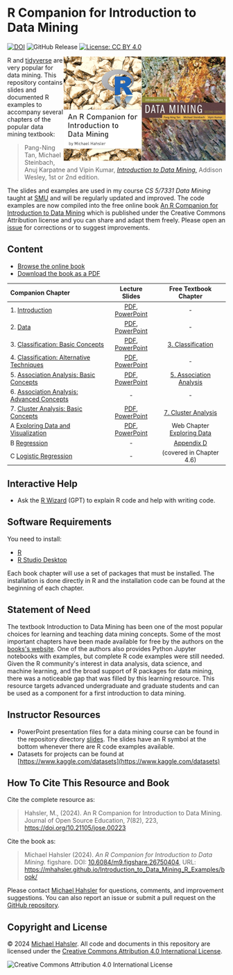 
# R Companion for Introduction to Data Mining
[![DOI](https://jose.theoj.org/papers/10.21105/jose.00223/status.svg)](https://doi.org/10.21105/jose.00223)
![GitHub Release](https://img.shields.io/github/v/release/mhahsler/Introduction_to_Data_Mining_R_Examples)
[![License: CC BY 4.0](https://img.shields.io/badge/License-CC_BY_4.0-lightgrey.svg)](https://creativecommons.org/licenses/by/4.0/)

<a href="https://www-users.cs.umn.edu/~kumar001/dmbook/index.php">
  <img src="assets/book_small_e2.jpg" align="right">
</a>

<a href="https://mhahsler.github.io/Introduction_to_Data_Mining_R_Examples/book/">
  <img src="assets/cover_small.png" align="right">
</a>

R and [tidyverse](https://www.tidyverse.org/) are very popular for data mining.
This repository contains slides and documented R examples to accompany several
chapters of the popular data mining textbook:

> Pang-Ning Tan, Michael Steinbach, Anuj Karpatne and Vipin Kumar, 
> [_Introduction to Data Mining,_](https://www-users.cs.umn.edu/~kumar001/dmbook/index.php) 
> Addison Wesley, 1st or 2nd edition.

The slides and examples are used in my course _CS 5/7331 Data Mining_ taught at
[SMU](https://www.smu.edu/) and will be regularly updated and improved.  The
code examples are now compiled into the free online book [An R Companion for
Introduction to Data
Mining](https://mhahsler.github.io/Introduction_to_Data_Mining_R_Examples/book/)
which is published under the Creative Commons Attribution license and you can
share and adapt them freely. Please open an [issue](issues) for corrections or
to suggest improvements. 


## Content

* [Browse the online book](https://mhahsler.github.io/Introduction_to_Data_Mining_R_Examples/book/)
* [Download the book as a PDF](https://mhahsler.github.io/Introduction_to_Data_Mining_R_Examples/book/R-Companion-Data-Mining.pdf)

| Companion Chapter | Lecture Slides | Free Textbook Chapter  |  
| :--------| :---: | :----: |
| 1. [Introduction](https://mhahsler.github.io/Introduction_to_Data_Mining_R_Examples/book/introduction.html) | [PDF](https://mhahsler.github.io/Introduction_to_Data_Mining_R_Examples/slides/chap1_intro.pdf), [PowerPoint](https://mhahsler.github.io/Introduction_to_Data_Mining_R_Examples/slides/chap1_intro.pptx) | -  |
| 2. [Data](https://mhahsler.github.io/Introduction_to_Data_Mining_R_Examples/book/data.html) | [PDF](https://mhahsler.github.io/Introduction_to_Data_Mining_R_Examples/slides/chap2_data.pdf), [PowerPoint](https://mhahsler.github.io/Introduction_to_Data_Mining_R_Examples/slides/chap2_data.pptx) | - | 
| 3. [Classification: Basic Concepts](https://mhahsler.github.io/Introduction_to_Data_Mining_R_Examples/book/classification-basic-concepts.html) | [PDF](https://mhahsler.github.io/Introduction_to_Data_Mining_R_Examples/slides/chap3_basic_classification.pdf), [PowerPoint](https://mhahsler.github.io/Introduction_to_Data_Mining_R_Examples/slides/chap3_basic_classification.pptx) | [3. Classification](https://mhahsler.github.io/Introduction_to_Data_Mining_R_Examples/DM_chapters/ch3_classification.pdf) | 
| 4. [Classification: Alternative Techniques](https://mhahsler.github.io/Introduction_to_Data_Mining_R_Examples/book/classification-alternative-techniques.html) | [PDF](https://mhahsler.github.io/Introduction_to_Data_Mining_R_Examples/slides/chap4_alternative_classification.pdf), [PowerPoint](https://mhahsler.github.io/Introduction_to_Data_Mining_R_Examples/slides/chap4_alternative_classification.pptx) | - |
| 5. [Association Analysis: Basic Concepts](https://mhahsler.github.io/Introduction_to_Data_Mining_R_Examples/book/association-analysis-basic-concepts.html)  | [PDF](https://mhahsler.github.io/Introduction_to_Data_Mining_R_Examples/slides/chap5_basic_association_analysis.pdf), [PowerPoint](https://mhahsler.github.io/Introduction_to_Data_Mining_R_Examples/slides/chap5_basic_association_analysis.pptx)  | [5. Association Analysis](https://mhahsler.github.io/Introduction_to_Data_Mining_R_Examples/DM_chapters/ch5_association_analysis.pdf) |
| 6. [Association Analysis: Advanced Concepts](https://mhahsler.github.io/Introduction_to_Data_Mining_R_Examples/book/association-analysis-advanced-concepts.html) | - | - |
| 7. [Cluster Analysis: Basic Concepts](https://mhahsler.github.io/Introduction_to_Data_Mining_R_Examples/book/cluster-analysis.html) | [PDF](https://mhahsler.github.io/Introduction_to_Data_Mining_R_Examples/slides/chap7_basic_cluster_analysis.pdf), [PowerPoint](https://mhahsler.github.io/Introduction_to_Data_Mining_R_Examples/slides/chap7_basic_cluster_analysis.pptx) | [7. Cluster Analysis](https://mhahsler.github.io/Introduction_to_Data_Mining_R_Examples/DM_chapters/ch7_clustering.pdf) | 
| A [Exploring Data and Visualization](https://mhahsler.github.io/Introduction_to_Data_Mining_R_Examples/book/data-exploration-and-visualization.html)  | [PDF](https://mhahsler.github.io/Introduction_to_Data_Mining_R_Examples/slides/chap2_exploration.pdf), [PowerPoint](https://mhahsler.github.io/Introduction_to_Data_Mining_R_Examples/slides/chap2_exploration.pptx) | Web Chapter [Exploring Data](https://mhahsler.github.io/Introduction_to_Data_Mining_R_Examples/DM_chapters/data_exploration_1st_edition.pdf)  | 
| B [Regression](https://mhahsler.github.io/Introduction_to_Data_Mining_R_Examples/book/appendix_regression.html) | - | [Appendix D](https://mhahsler.github.io/Introduction_to_Data_Mining_R_Examples/DM_chapters/appendices_2ed.pdf) | 
| C [Logistic Regression](https://mhahsler.github.io/Introduction_to_Data_Mining_R_Examples/book/appendix_logistic_regression.html) | - | (covered in Chapter 4.6) | 

## Interactive Help

* Ask the [R Wizard](https://chatgpt.com/g/g-TgjKDuQwZ-r-wizard) (GPT) to explain R code
 and help with writing code.
 
  
## Software Requirements

You need to install:

* [R](https://cran.r-project.org/)
* [R Studio Desktop](https://posit.co/downloads/)

Each book chapter will use a set of packages that must be installed. The
installation is done directly in R and the installation code can be found at
the beginning of each chapter. 


## Statement of Need

The textbook Introduction to Data Mining has been one of the most
popular choices for learning and teaching data mining concepts.  Some of the most
important chapters have been made available for free by the authors on the
[books's website](https://www-users.cse.umn.edu/~kumar001/dmbook/index.php).
One of the authors also provides Python Jupyter notebooks with examples, but
complete R code examples were still needed. Given the R community's interest in
data analysis, data science, and machine learning, and the broad support of R
packages for data mining, there was a noticeable gap that was filled by this
learning resource.  This resource targets advanced undergraduate and graduate
students and can be used as a component for a first introduction to data
mining.


## Instructor Resources

* PowerPoint presentation files for a data mining course can be found in the
  repository directory [slides](https://github.com/mhahsler/Introduction_to_Data_Mining_R_Examples/tree/master/slides).  The slides have an R symbol at the
bottom whenever there are R code examples available.
* Datasets for projects can be found at 
  [https://www.kaggle.com/datasets](https://www.kaggle.com/datasets)

## How To Cite This Resource and Book

Cite the complete resource as:

> Hahsler, M., (2024). An R Companion for Introduction to Data Mining. 
> Journal of Open Source Education, 7(82), 223, 
> https://doi.org/10.21105/jose.00223


Cite the book as:

> Michael Hahsler (2024). _An R Companion for Introduction to Data Mining._ 
> figshare. DOI: [10.6084/m9.figshare.26750404](http://doi.org/10.6084/m9.figshare.26750404), 
> URL: https://mhahsler.github.io/Introduction_to_Data_Mining_R_Examples/book/

Please contact [Michael Hahsler](http://michael.hahsler.net) for questions, comments, and improvement suggestions.
You can also report an issue or submit a pull request on the 
[GitHub repository](https://github.com/mhahsler/Introduction_to_Data_Mining_R_Examples).

## Copyright and License

&copy; 2024 [Michael Hahsler](http://michael.hahsler.net). All code and documents in this repository are licensed under the 
[Creative Commons Attribution 4.0 International License](http://creativecommons.org/licenses/by/4.0/).

![Creative Commons Attribution 4.0 International License](https://i.creativecommons.org/l/by/4.0/88x31.png)
 

